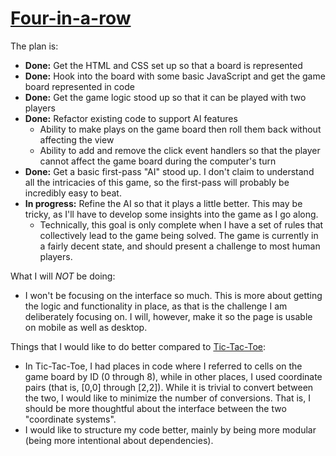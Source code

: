 [Four-in-a-row](https://chuynh18.github.io/fourinarow/)
=============

The plan is:
* __Done:__ Get the HTML and CSS set up so that a board is represented
* __Done:__ Hook into the board with some basic JavaScript and get the game board represented in code
* __Done:__ Get the game logic stood up so that it can be played with two players
* __Done:__ Refactor existing code to support AI features
    * Ability to make plays on the game board then roll them back without affecting the view
    * Ability to add and remove the click event handlers so that the player cannot affect the game board during the computer's turn
* __Done:__ Get a basic first-pass "AI" stood up.  I don't claim to understand all the intricacies of this game, so the first-pass will probably be incredibly easy to beat.
* __In progress:__ Refine the AI so that it plays a little better.  This may be tricky, as I'll have to develop some insights into the game as I go along.
    * Technically, this goal is only complete when I have a set of rules that collectively lead to the game being solved.  The game is currently in a fairly decent state, and should present a challenge to most human players.

What I will _NOT_ be doing:
* I won't be focusing on the interface so much.  This is more about getting the logic and functionality in place, as that is the challenge I am deliberately focusing on.  I will, however, make it so the page is usable on mobile as well as desktop.

Things that I would like to do better compared to [Tic-Tac-Toe](https://chuynh18.github.io/tictactoe/):
* In Tic-Tac-Toe, I had places in code where I referred to cells on the game board by ID (0 through 8), while in other places, I used coordinate pairs (that is, [0,0] through [2,2]).  While it is trivial to convert between the two, I would like to minimize the number of conversions.  That is, I should be more thoughtful about the interface between the two "coordinate systems".
* I would like to structure my code better, mainly by being more modular (being more intentional about dependencies).
